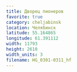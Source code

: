 ```yaml
---
title: Дворец пионеров
favorite: true
category: cheljabinsk
location: Челябинск
latitude: 55.164865
longitude: 61.391112
width: 11793
height: 2610
width_units: 3
filename: HG_0301-0311_hf
---
```

